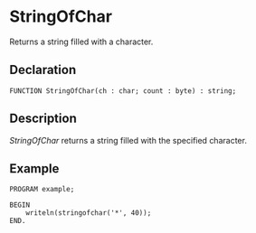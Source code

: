 # StringOfChar

Returns a string filled with a character.

## Declaration

    FUNCTION StringOfChar(ch : char; count : byte) : string;

## Description

*StringOfChar* returns a string filled with the specified character.

## Example ##

```
PROGRAM example;

BEGIN
    writeln(stringofchar('*', 40));
END.
```
